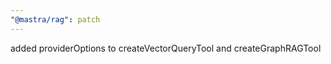 ```yaml
---
"@mastra/rag": patch
---
```


added providerOptions to createVectorQueryTool and createGraphRAGTool
